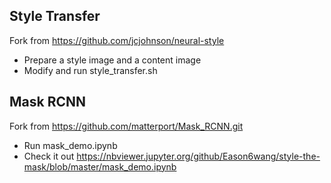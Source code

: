 ## Style Transfer
Fork from https://github.com/jcjohnson/neural-style
- Prepare a style image and a content image
- Modify and run style_transfer.sh

## Mask RCNN
Fork from https://github.com/matterport/Mask_RCNN.git
- Run mask_demo.ipynb
- Check it out https://nbviewer.jupyter.org/github/Eason6wang/style-the-mask/blob/master/mask_demo.ipynb
